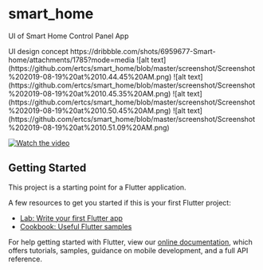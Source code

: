 # smart_home

UI of Smart Home Control Panel App
<p>UI design  concept https://dribbble.com/shots/6959677-Smart-home/attachments/1785?mode=media
![alt text](https://github.com/ertcs/smart_home/blob/master/screenshot/Screenshot%202019-08-19%20at%2010.44.45%20AM.png)
![alt text](https://github.com/ertcs/smart_home/blob/master/screenshot/Screenshot%202019-08-19%20at%2010.45.35%20AM.png)
![alt text](https://github.com/ertcs/smart_home/blob/master/screenshot/Screenshot%202019-08-19%20at%2010.50.45%20AM.png)
![alt text](https://github.com/ertcs/smart_home/blob/master/screenshot/Screenshot%202019-08-19%20at%2010.51.09%20AM.png)
  
  [![Watch the video](http://i3.ytimg.com/vi/Z6ZFLlrda_Y/maxresdefault.jpg)](https://youtu.be/Z6ZFLlrda_Y)

## Getting Started

This project is a starting point for a Flutter application.

A few resources to get you started if this is your first Flutter project:

- [Lab: Write your first Flutter app](https://flutter.dev/docs/get-started/codelab)
- [Cookbook: Useful Flutter samples](https://flutter.dev/docs/cookbook)

For help getting started with Flutter, view our
[online documentation](https://flutter.dev/docs), which offers tutorials,
samples, guidance on mobile development, and a full API reference.
